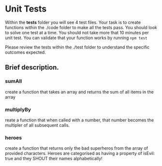 # Unit Tests
Within the __tests__ folder you will see 4 test files.
Your task is to create functions within the ./code folder to make all the tests pass.
You should look to solve one test at a time.
You should not take more that 10 minutes per unit test.
You can validate that your function works by running `npm test`

Please review the tests within the ./test folder to understand the specific outcomes expected.

## Brief description.

### sumAll

create a function that takes an array and returns the sum of all items in the array

### multiplyBy

reate a function that when called with a number, that number becomes the multipler of all subsequent calls.

### heroes

create a function that returns only the bad superheros from the array of provided characters. Heroes are categorised as having a property of isEvil: true and they SHOUT their names alphabetically!


